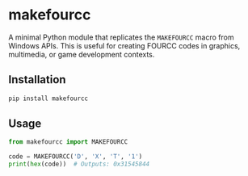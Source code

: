 # makefourcc

A minimal Python module that replicates the `MAKEFOURCC` macro from Windows APIs. This is useful for creating FOURCC codes in graphics, multimedia, or game development contexts.

## Installation

```bash
pip install makefourcc
```

## Usage

```python
from makefourcc import MAKEFOURCC

code = MAKEFOURCC('D', 'X', 'T', '1')
print(hex(code))  # Outputs: 0x31545844
```
